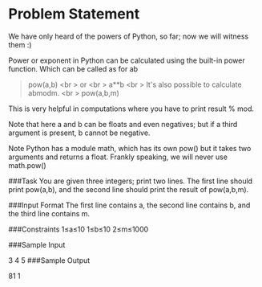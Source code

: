Problem Statement
====================

We have only heard of the powers of Python, so far; now we will witness them :)

Power or exponent in Python can be calculated using the built-in power function. Which can be called as for ab

> pow(a,b) <br \>
or <br \>
a**b <br \>
It's also possible to calculate abmodm. <br \>
pow(a,b,m)  

This is very helpful in computations where you have to print result % mod.

Note that here a and b can be floats and even negatives; but if a third argument is present, b cannot be negative.

Note Python has a module math, which has its own pow() but it takes two arguments and returns a float. Frankly speaking, we will never use math.pow()

###Task
You are given three integers; print two lines. 
The first line should print pow(a,b), and the second line should print the result of pow(a,b,m).

###Input Format
The first line contains a, the second line contains b, and the third line contains m.

###Constraints
1≤a≤10 
1≤b≤10 
2≤m≤1000

###Sample Input

3
4
5
###Sample Output

81
1
